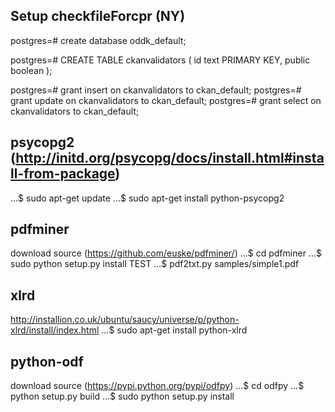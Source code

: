 Setup checkfileForcpr (NY)
-------------------------------------------------------------------------------

postgres=# create database oddk_default;

postgres=# CREATE TABLE ckanvalidators (
               id     text PRIMARY KEY,
               public boolean
           );
           
postgres=# grant insert on ckanvalidators to ckan_default;
postgres=# grant update on ckanvalidators to ckan_default;
postgres=# grant select on ckanvalidators to ckan_default;

psycopg2 (http://initd.org/psycopg/docs/install.html#install-from-package)
-----------------
...$ sudo apt-get update
...$ sudo apt-get install python-psycopg2

pdfminer
-----------------
download source (https://github.com/euske/pdfminer/)
...$ cd pdfminer
...$ sudo python setup.py install
TEST ...$ pdf2txt.py samples/simple1.pdf

xlrd
-----------------
http://installion.co.uk/ubuntu/saucy/universe/p/python-xlrd/install/index.html
...$ sudo apt-get install python-xlrd

python-odf
-----------------
download source (https://pypi.python.org/pypi/odfpy)
...$ cd odfpy
...$ python setup.py build
...$ sudo python setup.py install
